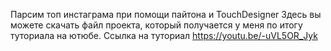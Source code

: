 Парсим топ инстаграма при помощи пайтона и TouchDesigner
Здесь вы можете скачать файл проекта, который получается у меня по итогу туториала на ютюбе. 
Ссылка на туториал https://youtu.be/-uVL5OR_Jyk

